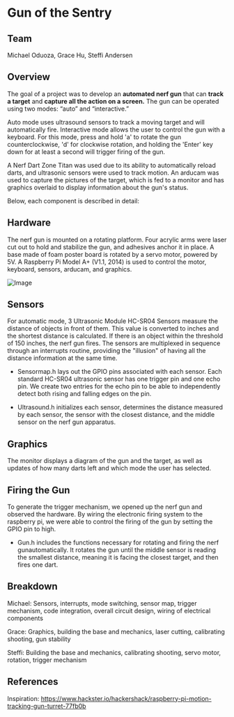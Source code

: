 # Gun of the Sentry

## Team
Michael Oduoza, Grace Hu, Steffi Andersen

## Overview
The goal of a project was to develop an **automated nerf gun** that can **track a target** and **capture all the action on a screen.**   The gun can be operated using two modes: “auto” and “interactive.”

Auto mode uses ultrasound sensors to track a moving target and will automatically fire.
Interactive mode allows the user to control the gun with a keyboard. For this mode, press and hold 'a' to rotate the gun counterclockwise, 'd' for clockwise rotation, and holding the 'Enter' key down for at least a second will trigger firing of the gun.

A Nerf Dart Zone Titan was used due to its ability to automatically reload darts, and ultrasonic sensors were used to track motion. An arducam was used to capture the pictures of the target, which is fed to a monitor and has graphics overlaid to display information about the gun's status. 

Below, each component is described in detail:

## Hardware

The nerf gun is mounted on a rotating platform. Four acrylic arms were laser cut out to hold and stabilize the gun, and adhesives anchor it in place. A base made of foam poster board is rotated by a servo motor, powered by 5V. A Raspberry Pi Model A+ (V1.1, 2014) is used to control the motor, keyboard, sensors, arducam, and graphics.  

![Image](https://github.com/cs107e/sandersen12-mcoduoza-gracehu0405-project/blob/master/gun.jpeg)

## Sensors
For automatic mode, 3 Ultrasonic Module HC-SR04 Sensors measure the distance of objects in front of them. This value is converted to inches and the shortest distance is calculated. If there is an object within the threshold of 150 inches, the nerf gun fires. The sensors are multiplexed in sequence through an interrupts routine, providing the "illusion" of having all the distance information at the same time. 

- Sensormap.h lays out the GPIO pins associated with each sensor. Each standard HC-SR04 ultrasonic sensor has one trigger pin and one echo pin. We create two entries for the echo pin to be able to independently detect both rising and falling edges on the pin.

- Ultrasound.h initializes each sensor, determines the distance measured by each sensor, the sensor with the closest distance, and the middle sensor on the nerf gun apparatus.

## Graphics

The monitor displays a diagram of the gun and the target, as well as updates of how many darts left and which mode the user has selected.  

## Firing the Gun

To generate the trigger mechanism, we opened up the nerf gun and observed the hardware. By wiring the electronic firing system to the raspberry pi, we were able to control the firing of the gun by setting the GPIO pin to high.

- Gun.h includes the functions necessary for rotating and firing the nerf gunautomatically.  It rotates the gun until the middle sensor is reading the smallest distance, meaning it is facing the closest target, and then fires one dart.

## Breakdown

Michael: Sensors, interrupts, mode switching, sensor map, trigger mechanism, code integration, overall circuit design, wiring of electrical components

Grace: Graphics, building the base and mechanics, laser cutting, calibrating shooting, gun stability

Steffi: Building the base and mechanics, calibrating shooting, servo motor, rotation, trigger mechanism

## References

Inspiration: https://www.hackster.io/hackershack/raspberry-pi-motion-tracking-gun-turret-77fb0b
